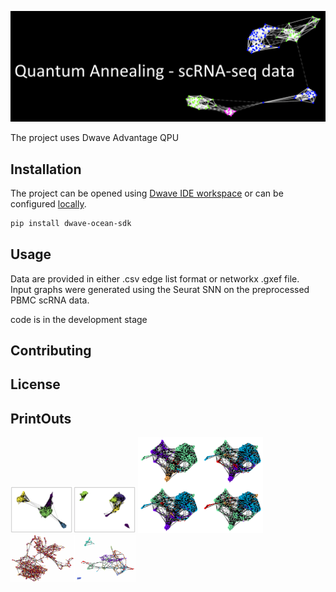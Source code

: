 ![logo](img/logo.png)

The project uses Dwave Advantage QPU
## Installation

The project can be opened using [Dwave IDE workspace](https://ide.dwavesys.io/workspaces/) or can be configured [locally](https://docs.ocean.dwavesys.com/en/stable/overview/install.html).

```bash
pip install dwave-ocean-sdk
```

## Usage

Data are provided in either .csv edge list format or networkx .gxef file.  
Input graphs were generated using the Seurat SNN on the preprocessed PBMC scRNA data.

code is in the development stage

## Contributing


## License


## PrintOuts
<img src="img/knn_snn.png" alt="drawing1" style="width:200px;"/>
<img src="img/QA_alternative_enenergies.png" alt="drawing2" style="width:200px;"/>
<img src="img/graph_partitioning.png" alt="drawing3" style="width:200px;"/>
